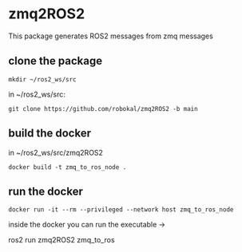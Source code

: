 # zmq2ROS2 

This package generates ROS2 messages from zmq messages

## clone the package
```mkdir ~/ros2_ws/src```

in ~/ros2_ws/src:

```git clone https://github.com/robokal/zmq2ROS2 -b main```
## build the docker
in ~/ros2_ws/src/zmq2ROS2

```docker build -t zmq_to_ros_node .```

## run the docker
```docker run -it --rm --privileged --network host zmq_to_ros_node```

inside the docker you can run the executable -> 

ros2 run zmq2ROS2 zmq_to_ros